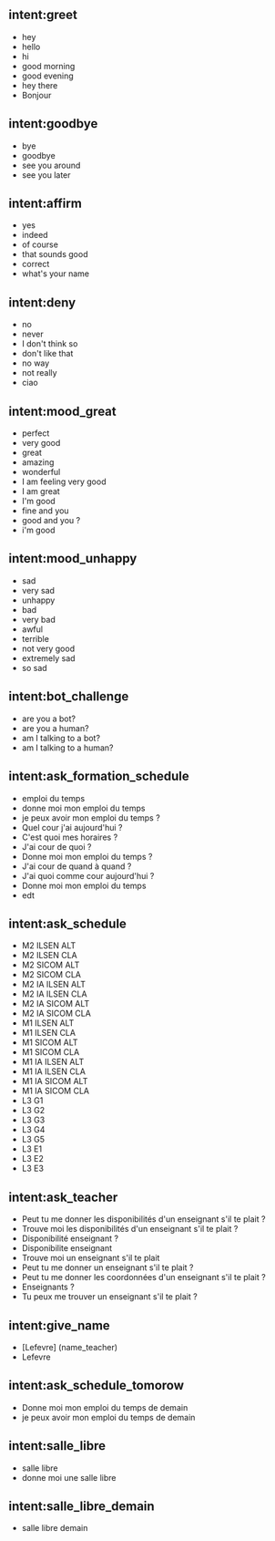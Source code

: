 ## intent:greet
- hey
- hello
- hi
- good morning
- good evening
- hey there
- Bonjour

## intent:goodbye
- bye
- goodbye
- see you around
- see you later

## intent:affirm
- yes
- indeed
- of course
- that sounds good
- correct
- what's your name

## intent:deny
- no
- never
- I don't think so
- don't like that
- no way
- not really
- ciao

## intent:mood_great
- perfect
- very good
- great
- amazing
- wonderful
- I am feeling very good
- I am great
- I'm good
- fine and you
- good and you ?
- i'm good

## intent:mood_unhappy
- sad
- very sad
- unhappy
- bad
- very bad
- awful
- terrible
- not very good
- extremely sad
- so sad

## intent:bot_challenge
- are you a bot?
- are you a human?
- am I talking to a bot?
- am I talking to a human?

## intent:ask_formation_schedule
- emploi du temps
- donne moi mon emploi du temps
- je peux avoir mon emploi du temps ?
- Quel cour j'ai aujourd'hui ?
- C'est quoi mes horaires ?
- J'ai cour de quoi ?
- Donne moi mon emploi du temps ?
- J'ai cour de quand à quand ?
- J'ai quoi comme cour aujourd'hui ?
- Donne moi mon emploi du temps
- edt

## intent:ask_schedule
- M2 ILSEN ALT
- M2 ILSEN CLA
- M2 SICOM ALT
- M2 SICOM CLA
- M2 IA ILSEN ALT
- M2 IA ILSEN CLA
- M2 IA SICOM ALT
- M2 IA SICOM CLA
- M1 ILSEN ALT
- M1 ILSEN CLA
- M1 SICOM ALT
- M1 SICOM CLA
- M1 IA ILSEN ALT
- M1 IA ILSEN CLA
- M1 IA SICOM ALT
- M1 IA SICOM CLA
- L3 G1
- L3 G2
- L3 G3
- L3 G4
- L3 G5
- L3 E1
- L3 E2
- L3 E3

## intent:ask_teacher
- Peut tu me donner les disponibilités d'un enseignant s'il te plait ?
- Trouve moi les disponibilités d'un  enseignant s'il te plait ?
- Disponibilité enseignant ?
- Disponibilite enseignant
- Trouve moi un enseignant s'il te plait
- Peut tu me donner un enseignant s'il te plait ?
- Peut tu me donner les coordonnées d'un enseignant s'il te plait ?
- Enseignants ?
- Tu peux me trouver un enseignant s'il te plait ?

## intent:give_name
- [Lefevre] (name_teacher)
- Lefevre

## intent:ask_schedule_tomorow
- Donne moi mon emploi du temps de demain
- je peux avoir mon emploi du temps de demain

## intent:salle_libre
- salle libre
- donne moi une salle libre

## intent:salle_libre_demain
- salle libre demain

